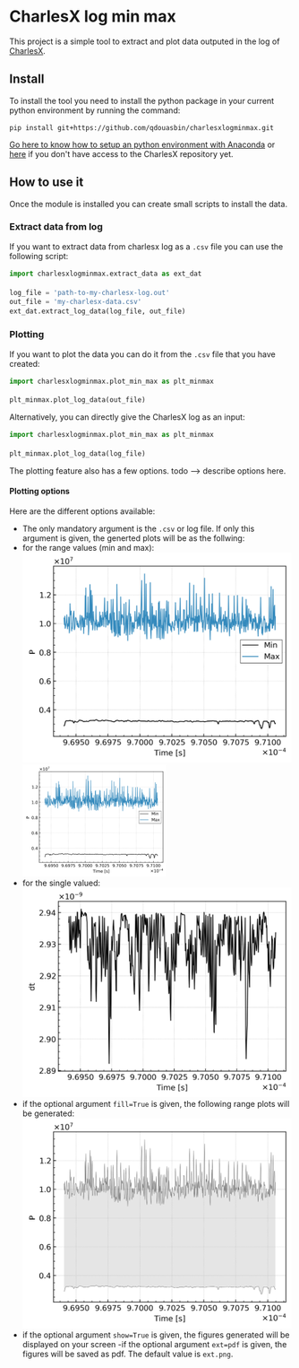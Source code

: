 # CharlesX log min max

This project is a simple tool to extract and plot data outputed in the log of [CharlesX](https://github.com/IhmeGroup/CharlesX).

## Install

To install the tool you need to install the python package in your current python environment by running the command:

```
pip install git+https://github.com/qdouasbin/charlesxlogminmax.git
```

[Go here to know how to setup an python environment with Anaconda](https://github.com/IhmeGroup/CharlesX/wiki/Installation-Libraries#Using_a_Python_version_controller__Anaconda) or [here](https://docs.anaconda.com/anaconda/install/) if you don't have access to the CharlesX repository yet.

## How to use it

Once the module is installed you can create small scripts to install the data.

### Extract data from log

If you want to extract data from charlesx log as a `.csv` file you can use the following script:

```python
import charlesxlogminmax.extract_data as ext_dat

log_file = 'path-to-my-charlesx-log.out'
out_file = 'my-charlesx-data.csv'
ext_dat.extract_log_data(log_file, out_file)
```

### Plotting

If you want to plot the data you can do it from the `.csv` file that you have created:

```python
import charlesxlogminmax.plot_min_max as plt_minmax

plt_minmax.plot_log_data(out_file)
```

Alternatively, you can directly give the CharlesX log as an input:

```python
import charlesxlogminmax.plot_min_max as plt_minmax

plt_minmax.plot_log_data(log_file)
```

The plotting feature also has a few options.
todo --> describe options here.

#### Plotting options

Here are the different options available:

 - The only mandatory argument is the `.csv` or log file. If only this argument is given, the generted plots will be as the follwing:
  - for the range values (min and max): ![plot](./docs/examples/range_P.png) <img src="./docs/examples/range_P.png" height="200" />
  - for the single valued: ![plot](./docs/examples/single_value_dt.png)
 - if the optional argument `fill=True` is given, the following range plots will be generated:  ![plot](./docs/examples/range_P_fill.png)
 - if the optional argument `show=True` is given, the figures generated will be displayed on your screen
 -if the optional argument `ext=pdf` is given, the figures will be saved as pdf. The default value is `ext.png`.

